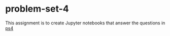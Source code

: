 # problem-set-4
This assignment is to create Jupyter notebooks that answer the questions in [ps4](http://econ.jhu.edu/people/ccarroll/courses/choice/problemsets/ps4)

